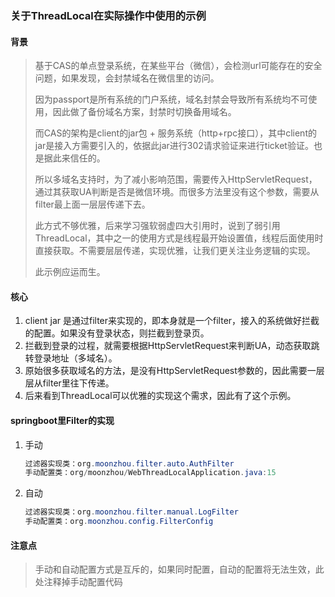 ### 关于ThreadLocal在实际操作中使用的示例

#### 背景
> 基于CAS的单点登录系统，在某些平台（微信），会检测url可能存在的安全问题，如果发现，会封禁域名在微信里的访问。
>
> 因为passport是所有系统的门户系统，域名封禁会导致所有系统均不可使用，因此做了备份域名方案，封禁时切换备用域名。
>
> 而CAS的架构是client的jar包 + 服务系统（http+rpc接口），其中client的jar是接入方需要引入的，依据此jar进行302请求验证来进行ticket验证。也是据此来信任的。
> 
> 所以多域名支持时，为了减小影响范围，需要传入HttpServletRequest，通过其获取UA判断是否是微信环境。而很多方法里没有这个参数，需要从filter最上面一层层传递下去。
>
> 此方式不够优雅，后来学习强软弱虚四大引用时，说到了弱引用ThreadLocal，其中之一的使用方式是线程最开始设置值，线程后面使用时直接获取。不需要层层传递，实现优雅，让我们更关注业务逻辑的实现。
>
> 此示例应运而生。

#### 核心
1. client jar 是通过filter来实现的，即本身就是一个filter，接入的系统做好拦截的配置。如果没有登录状态，则拦截到登录页。
1. 拦截到登录的过程，就需要根据HttpServletRequest来判断UA，动态获取跳转登录地址（多域名）。
1. 原始很多获取域名的方法，是没有HttpServletRequest参数的，因此需要一层层从filter里往下传递。
1. 后来看到ThreadLocal可以优雅的实现这个需求，因此有了这个示例。

#### springboot里Filter的实现
1. 手动
    ```java
    过滤器实现类：org.moonzhou.filter.auto.AuthFilter
    手动配置类：org/moonzhou/WebThreadLocalApplication.java:15
    ```

2. 自动
    ```java
    过滤器实现类：org.moonzhou.filter.manual.LogFilter
    手动配置类：org.moonzhou.config.FilterConfig
    ```

#### 注意点
> 手动和自动配置方式是互斥的，如果同时配置，自动的配置将无法生效，此处注释掉手动配置代码